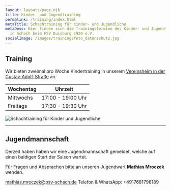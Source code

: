 ```yaml
---
layout: layouts/page.njk
title: Kinder- und Jugendtraining
permalink: /training/index.html
metaTitle: Schachtraining für Kinder- und Jugendliche
metaDesc: Hier finden sich die Trainingstermine des Kinder- und Jugendtrainings
  in Schach beim PSV Duisburg 1920 e.V.
socialImage: /images/trainingsfoto_datenschutz.jpg
---
```

## Training

Wir bieten zweimal pro Woche Kindertraining in unserem [Vereinsheim in der Gustav-Adolf-Straße](https://www.psv-schach.de/location) an.

| Wochentag | Uhrzeit           |
| --------- | ----------------- |
| Mittwochs | 17:00 - 19:00 Uhr |
| Freitags  | 17:30 - 19:30 Uhr |

  ![Schachtraining für Kinder und Jugendliche](/images/trainingsfoto_datenschutz.jpg "Schachtraining für Kinder und Jugendliche")

- - -

## Jugendmannschaft

Derzeit haben haben wir eine Jugendmannschaft gemeldet, welche auf einen baldigen Start der Saison wartet.

Für Fragen und Absprachen bitte an unseren Jugendwart **Mathias Mroczek** wenden.

[mathias.mroczek@psv-schach.de](mailto:mathias.mroczek@psv-schach.de)
Telefon & WhatsApp: +4917681798189